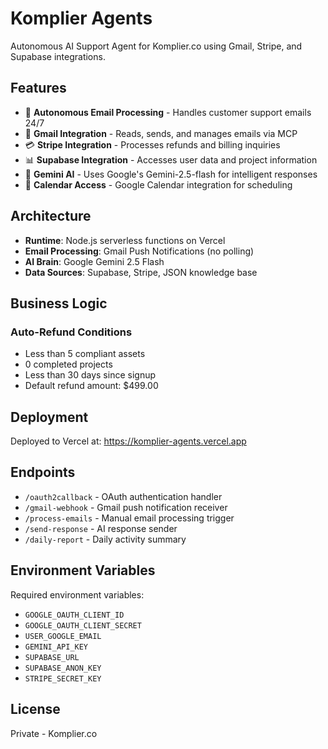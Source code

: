 # Komplier Agents

Autonomous AI Support Agent for Komplier.co using Gmail, Stripe, and Supabase integrations.

## Features

- 🤖 **Autonomous Email Processing** - Handles customer support emails 24/7
- 📧 **Gmail Integration** - Reads, sends, and manages emails via MCP
- 💳 **Stripe Integration** - Processes refunds and billing inquiries
- 📊 **Supabase Integration** - Accesses user data and project information
- 🧠 **Gemini AI** - Uses Google's Gemini-2.5-flash for intelligent responses
- 📅 **Calendar Access** - Google Calendar integration for scheduling

## Architecture

- **Runtime**: Node.js serverless functions on Vercel
- **Email Processing**: Gmail Push Notifications (no polling)
- **AI Brain**: Google Gemini 2.5 Flash
- **Data Sources**: Supabase, Stripe, JSON knowledge base

## Business Logic

### Auto-Refund Conditions
- Less than 5 compliant assets
- 0 completed projects  
- Less than 30 days since signup
- Default refund amount: $499.00

## Deployment

Deployed to Vercel at: https://komplier-agents.vercel.app

## Endpoints

- `/oauth2callback` - OAuth authentication handler
- `/gmail-webhook` - Gmail push notification receiver
- `/process-emails` - Manual email processing trigger
- `/send-response` - AI response sender
- `/daily-report` - Daily activity summary

## Environment Variables

Required environment variables:
- `GOOGLE_OAUTH_CLIENT_ID`
- `GOOGLE_OAUTH_CLIENT_SECRET`
- `USER_GOOGLE_EMAIL`
- `GEMINI_API_KEY`
- `SUPABASE_URL`
- `SUPABASE_ANON_KEY`
- `STRIPE_SECRET_KEY`

## License

Private - Komplier.co